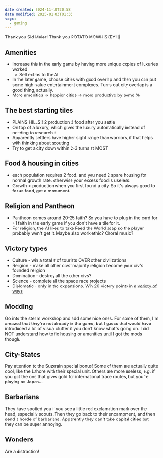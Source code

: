 ```yaml
---
date created: 2024-11-10T20:58
date modified: 2025-01-03T01:35
tags:
  - gaming
---
```


Thank you Sid Meier! Thank you POTATO MCWHISKEY! 🥔

## Amenities
- Increase this in the early game by having more unique copies of luxuries worked
	- Sell extras to the AI
- In the later game, choose cities with good overlap and then you can put some high-value entertainment complexes. Turns out city overlap is a good thing, actually. 
- More amenities -> happier cities -> more productive by some %

## The best starting tiles
- PLAINS HILLS!! 2 production 2 food after you settle
- On top of a luxury, which gives the luxury automatically instead of needing to research it
- Apparently settlers have higher sight range than warriors, if that helps with thinking about scouting
- Try to get a city down within 2-3 turns at MOST

## Food & housing in cities
- each population requires 2 food. and you need 2 spare housing for normal growth rate. otherwise your excess food is useless.
- Growth > production when you first found a city. So it's always good to focus food, get a monument.

## Religion and Pantheon
- Pantheon comes around 20-25 faith? So you have to plug in the card for +1 faith in the early game if you don't have a tile for it. 
- For religion, the AI likes to take Feed the World asap so the player probably won't get it. Maybe also work ethic? Choral music?

## Victory types
- Culture - win a total # of tourists OVER other civilizations
- Religion - make all other civs' majority religion become your civ's founded religion
- Domination - destroy all the other civs?
- Science - complete all the space race projects
- Diplomatic - only in the expansions. Win 20 victory points in a [variety of ways](https://civilization.fandom.com/wiki/Victory_(Civ6)#Diplomacy) 

## Modding

Go into the steam workshop and add some nice ones. For some of them, I'm amazed that they're not already in the game, but I guess that would have introduced a lot of visual clutter if you don't know what's going on. I did NOT understand how to fix housing or amenities until I got the mods though. 

## City-States

Pay attention to the Suzerain special bonus! Some of them are actually quite cool, like the Lahore with their special unit. Others are more useless, e.g. if you got the one that gives gold for international trade routes, but you're playing as Japan...

## Barbarians

They have spotted you if you see a little red exclamation mark over the head, especially scouts. Then they go back to their encampment, and then send a horde of barbarians. Apparently they can't take capital cities but they can be super annoying. 

## Wonders

Are a distraction!
